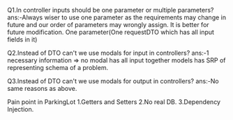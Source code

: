 Q1.In controller inputs should be
one parameter or multiple parameters?
ans:-Always wiser to use one parameter as the requirements may change in 
future and our order of parameters may wrongly assign. It is better for future modification.
One parameter(One requestDTO which has all input fields in it)

Q2.Instead of DTO can't we use modals for input in controllers?
ans:-1 necessary information => no modal has all input together
models has SRP of representing schema of a problem.

Q3.Instead of DTO can't we use modals for output in controllers?
ans:-No same reasons as above.


Pain point in ParkingLot
1.Getters and Setters
2.No real DB.
3.Dependency Injection.





